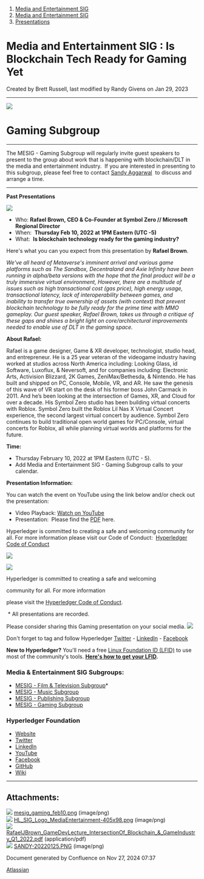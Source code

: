 1. [Media and Entertainment SIG](index.html)
2. [Media and Entertainment SIG](Media-and-Entertainment-SIG_21430277.html)
3. [Presentations](Presentations_21446202.html)

# Media and Entertainment SIG : Is Blockchain Tech Ready for Gaming Yet

Created by Brett Russell, last modified by Randy Givens on Jan 29, 2023

* * *

![](attachments/21446934/21458196.png?effects=border-simple%2Cshadow-kn&height=98)

# Gaming Subgroup

* * *

The MESIG - Gaming Subgroup will regularly invite guest speakers to present to the group about work that is happening with blockchain/DLT in the media and entertainment industry.  If you are interested in presenting to this subgroup, please feel free to contact [Sandy Aggarwal](https://lf-hyperledger.atlassian.net/wiki/people/6231ef383eacc50071fdb9cb?ref=confluence)  to discuss and arrange a time.

* * *

**Past Presentations**

[**![](attachments/21446934/21458195.png?height=250)**](https://youtu.be/WGJP9J8aPbw)

- Who: **Rafael Brown, CEO &amp; Co-Founder at Symbol Zero // Microsoft Regional Director**
- When:  **Thursday Feb 10, 2022 at 1PM Eastern (UTC -5)**
- What:  **Is blockchain technology ready for the gaming industry?**

Here's what you can you expect from this presentation by **Rafael Brown**.

*We've all heard of Metaverse's imminent arrival and various game platforms such as The Sandbox, Decentraland and Axie Infinity have been running in alpha/beta versions with the hope that the final product will be a truly immersive virtual environment, However, there are a multitude of issues such as high transactional cost (gas price), high energy usage, transactional latency, lack of interoperability between games, and  inability to transfer true ownership of assets (with context) that prevent blockchain technology to be fully ready for the prime time with MMO gameplay. Our guest speaker, Rafael Brown, takes us through a critique of these gaps and shines a bright light on core/architectural improvements needed to enable use of DLT in the gaming space.*

**About Rafael:**

Rafael is a game designer, Game &amp; XR developer, technologist, studio head, and entrepreneur. He is a 25 year veteran of the videogame industry having worked at studios across North America including: Looking Glass, id Software, Luxoflux, &amp; Neversoft, and for companies including: Electronic Arts, Activision Blizzard, 2K Games, ZeniMax/Bethesda, &amp; Nintendo. He has built and shipped on PC, Console, Mobile, VR, and AR. He saw the genesis of this wave of VR start on the desk of his former boss John Carmack in 2011. And he’s been looking at the intersection of Games, XR, and Cloud for over a decade. His Symbol Zero studio has been building virtual concerts with Roblox. Symbol Zero built the Roblox Lil Nas X Virtual Concert experience, the second largest virtual concert by audience. Symbol Zero continues to build traditional open world games for PC/Console, virtual concerts for Roblox, all while planning virtual worlds and platforms for the future.

**Time:**

- Thursday February 10, 2022 at 1PM Eastern (UTC - 5).
- Add Media and Entertainment SIG - Gaming Subgroup calls to your calendar.

**Presentation Information:**

You can watch the event on YouTube using the link below and/or check out the presentation:

- Video Playback: [Watch on YouTube](https://www.youtube.com/watch?v=WGJP9J8aPbw)
- Presentation:  Please find the [PDF](attachments/21446934/21458193.pdf) here.

Hyperledger is committed to creating a safe and welcoming community for all. For more information please visit our Code of Conduct:  [Hyperledger Code of Conduct](https://lf-hyperledger.atlassian.net/wiki/display/HYP/Hyperledger+Code+of+Conduct)

![](https://lf-hyperledger.atlassian.netdownload/attachments/29034696/Antitrustnotice.png?version=1&modificationDate=1581695654000&api=v2)

![](https://lf-hyperledger.atlassian.netdownload/attachments/2392771/welcome.png?version=2&modificationDate=1572450107000&api=v2)

Hyperledger is committed to creating a safe and welcoming

community for all. For more information

please visit the [Hyperledger Code of Conduct](https://lf-hyperledger.atlassian.net/wiki/spaces/HYP/pages/19595281/Hyperledger+Code+of+Conduct).

 * All presentations are recorded.

Please consider sharing this Gaming presentation on your social media. ![](plugins/servlet/confluence/placeholder/unknown-macro)

Don't forget to tag and follow Hyperledger [Twitter](https://twitter.com/Hyperledger/) - [LinkedIn](https://www.linkedin.com/company/hyperledger-project/) - [Facebook](https://www.facebook.com/hyperledger)

**New to Hyperledger?** You'll need a free [Linux Foundation ID (LFID)](https://identity.linuxfoundation.org/) to use most of the community's tools. **[Here's how to get your LFID](https://www.youtube.com/watch?v=EEc4JRyaAoA).**

### Media &amp; Entertainment SIG Subgroups:

- [MESIG - Film &amp; Television Subgroup](https://lf-hyperledger.atlassian.net/wiki/display/MESIG/MESIG+-+Film+and+Television+Subgroup)*
- [MESIG - Music Subgroup](https://lf-hyperledger.atlassian.net/wiki/display/MESIG/MESIG+-+Music+Subgroup)
- [MESIG - Publishing Subgroup](https://lf-hyperledger.atlassian.net/wiki/display/MESIG/MESIG+-+Publishing+Subgroup)
- [MESIG - Gaming Subgroup](https://lf-hyperledger.atlassian.net/wiki/display/MESIG/MESIG+-+Gaming+Subgroup)

### Hyperledger Foundation

- [Website](https://www.hyperledger.org/)
- [Twitter](https://twitter.com/Hyperledger/)
- [LinkedIn](https://www.linkedin.com/company/hyperledger-project/)
- [YouTube](https://www.youtube.com/channel/UC7_X0WkMtkWzaVUKF-PRBNQ)
- [Facebook](https://www.facebook.com/hyperledger)
- [GitHub](https://github.com/hyperledger)
- [Wiki](https://lf-hyperledger.atlassian.net)

* * *

## Attachments:

![](images/icons/bullet_blue.gif) [mesig\_gaming\_feb10.png](attachments/21446934/21458195.png) (image/png)  
![](images/icons/bullet_blue.gif) [HL\_SIG\_Logo\_MediaEntertainment-405x98.png](attachments/21446934/21458196.png) (image/png)  
![](images/icons/bullet_blue.gif) [RafaelJBrown\_GameDevLecture\_IntersectionOf\_Blockchain\_&amp;\_GameIndustry\_Q1\_2022.pdf](attachments/21446934/21458193.pdf) (application/pdf)  
![](images/icons/bullet_blue.gif) [SANDY-20220125.PNG](attachments/21446934/21458194.png) (image/png)

Document generated by Confluence on Nov 27, 2024 07:37

[Atlassian](http://www.atlassian.com/)
